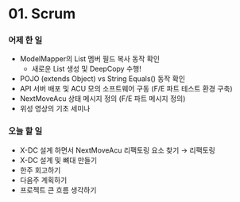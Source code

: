 # 01. Scrum

### 어제 한 일

- ModelMapper의 List 멤버 필드 복사 동작 확인
    - 새로운 List 생성 및 DeepCopy 수행!
- POJO (extends Object) vs String Equals() 동작 확인
- API 서버 배포 및 ACU 모의 소프트웨어 구동 (F/E 파트 테스트 환경 구축)
- NextMoveAcu 상태 메시지 정의 (F/E 파트 메시지 정의)
- 위성 영상의 기초 세미나

### 오늘 할 일

- X-DC 설계 하면서 NextMoveAcu 리팩토링 요소 찾기 → 리팩토링
- X-DC 설계 및 뼈대 만들기
- 한주 회고하기
- 다음주 계획하기
- 프로젝트 큰 흐름 생각하기
